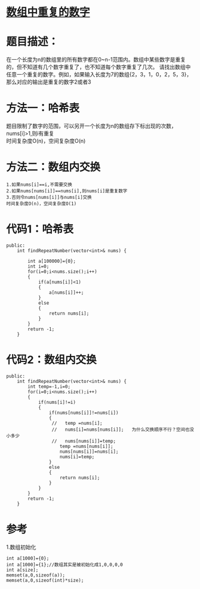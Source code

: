 # [数组中重复的数字](https://leetcode-cn.com/problems/shu-zu-zhong-zhong-fu-de-shu-zi-lcof/)
# 题目描述：
在一个长度为n的数组里的所有数字都在0~n-1范围内。数组中某些数字是重复的，但不知道有几个数字重复了，也不知道每个数字重复了几次。 请找出数组中任意一个重复的数字。例如，如果输入长度为7的数组{2，3，1，0，2，5，3}，那么对应的输出是重复的数字2或者3
# 方法一：哈希表
题目限制了数字的范围，可以另开一个长度为n的数组存下标出现的次数，nums[i]>1,则i有重复  
时间复杂度O(n)，空间复杂度O(n)
# 方法二：数组内交换
```
1.如果nums[i]==i,不需要交换
2.如果nums[nums[i]]==nums[i],则nums[i]是重复数字
3.否则令nums[nums[i]]与nums[i]交换
时间复杂度O(n)，空间复杂度O(1)
```
# 代码1：哈希表
```
public:
    int findRepeatNumber(vector<int>& nums) {

        int a[100000]={0};
        int i=0;
        for(i=0;i<nums.size();i++)
        {
            if(a[nums[i]]<1)
            {
                a[nums[i]]++;
            }
            else 
            {
                return nums[i];
            }
        } 
        return -1;
    }
```
# 代码2：数组内交换
```
public:
    int findRepeatNumber(vector<int>& nums) {
        int temp=-1,i=0;
        for(i=0;i<nums.size();i++)
        {
            if(nums[i]!=i)
            {
                if(nums[nums[i]]!=nums[i])
                {
                 //   temp =nums[i];
                 //   nums[i]=nums[nums[i]];   为什么交换顺序不行？空间也没小多少
                 //   nums[nums[i]]=temp;
                    temp =nums[nums[i]];
                    nums[nums[i]]=nums[i];
                    nums[i]=temp;
                }
                else
                {
                    return nums[i];
                }
            }
        } 
        return -1;
    }
```
# 参考
1.数组初始化  
```
int a[1000]={0};
int a[1000]={1};//数组其实是被初始化成1,0,0,0,0
int a[size];
memset(a,0,sizeof(a));
memset(a,0,sizeof(int)*size);

```
